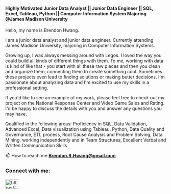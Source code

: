 
<h4 align="left">Highly Motivated Junior Data Analyst || Junior Data Engineer || SQL, Excel, Tableau, Python || Computer Information System Majoring @James Madison University</h4>

Hello, my name is Brendon Hwang. 

I am a junior data analyst and junior data engineer. Currently attending James Madison University, majoring in Computer Information Systems. 

Growing up, I was always messing around with Legos. I loved the way you could build all kinds of different things with them. To me, working with data is kind of like that - you start with all these raw pieces and then you clean and organize them, connecting them to create something cool. Sometimes these projects even lead to finding solutions or making better decisions. I'm passionate about analyzing data and I'm excited to use my skills in a professional setting. 

If you'd like to see an example of my work, please feel free to check out my project on the National Response Center and Video Game Sales and Rating. I'd be happy to discuss the details with you and answer any questions you may have.

Qualified in the following areas: 
Proficiency in SQL, Data Validation, Advanced Excel, Data visualization using Tableau, Python, Data Quality and Governance, ETL process, Root Cause Analysis and Problem Solving, Data Mining, working independently and in Team Structures, Excellent Verbal and Written Communication Skills 

📫 How to reach me **Brendon.R.Hwang@gmail.com**

<h3 align="left">Connect with me:</h3>
<p align="left">
<a href="https://linkedin.com/in/brendon-jmu/" target="blank"><img align="center" src="https://raw.githubusercontent.com/rahuldkjain/github-profile-readme-generator/master/src/images/icons/Social/linked-in-alt.svg" alt="https://www.linkedin.com/in/brendon-jmu/" height="30" width="40" /></a>
</p>

